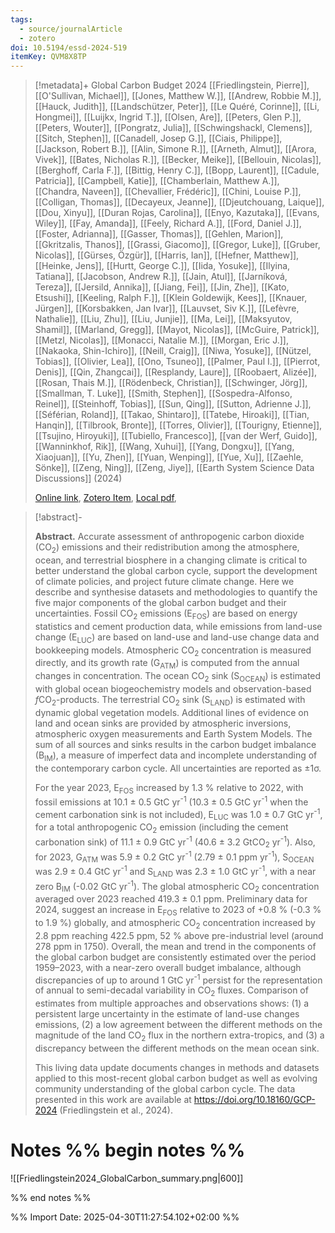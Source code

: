 ```yaml
---
tags:
  - source/journalArticle
  - zotero
doi: 10.5194/essd-2024-519
itemKey: QVM8X8TP
---
```

>[!metadata]+
> Global Carbon Budget 2024
> [[Friedlingstein, Pierre]], [[O'Sullivan, Michael]], [[Jones, Matthew W.]], [[Andrew, Robbie M.]], [[Hauck, Judith]], [[Landschützer, Peter]], [[Le Quéré, Corinne]], [[Li, Hongmei]], [[Luijkx, Ingrid T.]], [[Olsen, Are]], [[Peters, Glen P.]], [[Peters, Wouter]], [[Pongratz, Julia]], [[Schwingshackl, Clemens]], [[Sitch, Stephen]], [[Canadell, Josep G.]], [[Ciais, Philippe]], [[Jackson, Robert B.]], [[Alin, Simone R.]], [[Arneth, Almut]], [[Arora, Vivek]], [[Bates, Nicholas R.]], [[Becker, Meike]], [[Bellouin, Nicolas]], [[Berghoff, Carla F.]], [[Bittig, Henry C.]], [[Bopp, Laurent]], [[Cadule, Patricia]], [[Campbell, Katie]], [[Chamberlain, Matthew A.]], [[Chandra, Naveen]], [[Chevallier, Frédéric]], [[Chini, Louise P.]], [[Colligan, Thomas]], [[Decayeux, Jeanne]], [[Djeutchouang, Laique]], [[Dou, Xinyu]], [[Duran Rojas, Carolina]], [[Enyo, Kazutaka]], [[Evans, Wiley]], [[Fay, Amanda]], [[Feely, Richard A.]], [[Ford, Daniel J.]], [[Foster, Adrianna]], [[Gasser, Thomas]], [[Gehlen, Marion]], [[Gkritzalis, Thanos]], [[Grassi, Giacomo]], [[Gregor, Luke]], [[Gruber, Nicolas]], [[Gürses, Özgür]], [[Harris, Ian]], [[Hefner, Matthew]], [[Heinke, Jens]], [[Hurtt, George C.]], [[Iida, Yosuke]], [[Ilyina, Tatiana]], [[Jacobson, Andrew R.]], [[Jain, Atul]], [[Jarníková, Tereza]], [[Jersild, Annika]], [[Jiang, Fei]], [[Jin, Zhe]], [[Kato, Etsushi]], [[Keeling, Ralph F.]], [[Klein Goldewijk, Kees]], [[Knauer, Jürgen]], [[Korsbakken, Jan Ivar]], [[Lauvset, Siv K.]], [[Lefèvre, Nathalie]], [[Liu, Zhu]], [[Liu, Junjie]], [[Ma, Lei]], [[Maksyutov, Shamil]], [[Marland, Gregg]], [[Mayot, Nicolas]], [[McGuire, Patrick]], [[Metzl, Nicolas]], [[Monacci, Natalie M.]], [[Morgan, Eric J.]], [[Nakaoka, Shin-Ichiro]], [[Neill, Craig]], [[Niwa, Yosuke]], [[Nützel, Tobias]], [[Olivier, Lea]], [[Ono, Tsuneo]], [[Palmer, Paul I.]], [[Pierrot, Denis]], [[Qin, Zhangcai]], [[Resplandy, Laure]], [[Roobaert, Alizée]], [[Rosan, Thais M.]], [[Rödenbeck, Christian]], [[Schwinger, Jörg]], [[Smallman, T. Luke]], [[Smith, Stephen]], [[Sospedra-Alfonso, Reinel]], [[Steinhoff, Tobias]], [[Sun, Qing]], [[Sutton, Adrienne J.]], [[Séférian, Roland]], [[Takao, Shintaro]], [[Tatebe, Hiroaki]], [[Tian, Hanqin]], [[Tilbrook, Bronte]], [[Torres, Olivier]], [[Tourigny, Etienne]], [[Tsujino, Hiroyuki]], [[Tubiello, Francesco]], [[van der Werf, Guido]], [[Wanninkhof, Rik]], [[Wang, Xuhui]], [[Yang, Dongxu]], [[Yang, Xiaojuan]], [[Yu, Zhen]], [[Yuan, Wenping]], [[Yue, Xu]], [[Zaehle, Sönke]], [[Zeng, Ning]], [[Zeng, Jiye]], 
> [[Earth System Science Data Discussions]] (2024)
> 
> [Online link](https://essd.copernicus.org/preprints/essd-2024-519/), [Zotero Item](zotero://select/library/items/QVM8X8TP), [Local pdf](file://C:/Users/aburg/Documents/references/zotero/storage/B26Z8IMY/Friedlingstein2024_GlobalCarbon.pdf), 

>[!abstract]-
><p><strong class="journal-contentHeaderColor">Abstract.</strong> Accurate assessment of anthropogenic carbon dioxide (CO<sub>2</sub>) emissions and their redistribution among the atmosphere, ocean, and terrestrial biosphere in a changing climate is critical to better understand the global carbon cycle, support the development of climate policies, and project future climate change. Here we describe and synthesise datasets and methodologies to quantify the five major components of the global carbon budget and their uncertainties. Fossil CO<sub>2</sub> emissions (E<sub>FOS</sub>) are based on energy statistics and cement production data, while emissions from land-use change (E<sub>LUC</sub>) are based on land-use and land-use change data and bookkeeping models. Atmospheric CO<sub>2</sub> concentration is measured directly, and its growth rate (G<sub>ATM</sub>) is computed from the annual changes in concentration. The ocean CO<sub>2</sub> sink (S<sub>OCEAN</sub>) is estimated with global ocean biogeochemistry models and observation-based <em>f</em>CO<sub>2</sub>-products. The terrestrial CO<sub>2</sub> sink (S<sub>LAND</sub>) is estimated with dynamic global vegetation models. Additional lines of evidence on land and ocean sinks are provided by atmospheric inversions, atmospheric oxygen measurements and Earth System Models. The sum of all sources and sinks results in the carbon budget imbalance (B<sub>IM</sub>), a measure of imperfect data and incomplete understanding of the contemporary carbon cycle. All uncertainties are reported as &plusmn;1&sigma;.</p> <p>For the year 2023, E<sub>FOS</sub> increased by 1.3 % relative to 2022, with fossil emissions at 10.1 &plusmn; 0.5 GtC yr<sup>-1</sup> (10.3 &plusmn; 0.5 GtC yr<sup>-1</sup> when the cement carbonation sink is not included), E<sub>LUC</sub> was 1.0 &plusmn; 0.7 GtC yr<sup>-1</sup>, for a total anthropogenic CO<sub>2</sub> emission (including the cement carbonation sink) of 11.1 &plusmn; 0.9 GtC yr<sup>-1</sup> (40.6 &plusmn; 3.2 GtCO<sub>2</sub> yr<sup>-1</sup>). Also, for 2023, G<sub>ATM</sub> was 5.9 &plusmn; 0.2 GtC yr<sup>-1</sup> (2.79 &plusmn; 0.1 ppm yr<sup>-1</sup>), S<sub>OCEAN</sub> was 2.9 &plusmn; 0.4 GtC yr<sup>-1</sup> and S<sub>LAND</sub> was 2.3 &plusmn; 1.0 GtC yr<sup>-1</sup>, with a near zero B<sub>IM</sub> (-0.02 GtC yr<sup>-1</sup>). The global atmospheric CO<sub>2</sub> concentration averaged over 2023 reached 419.3 &plusmn; 0.1 ppm. Preliminary data for 2024, suggest an increase in E<sub>FOS</sub> relative to 2023 of +0.8 % (-0.3 % to 1.9 %) globally, and atmospheric CO<sub>2</sub> concentration increased by 2.8 ppm reaching 422.5 ppm, 52 % above pre-industrial level (around 278 ppm in 1750). Overall, the mean and trend in the components of the global carbon budget are consistently estimated over the period 1959&ndash;2023, with a near-zero overall budget imbalance, although discrepancies of up to around 1 GtC yr<sup>-1</sup> persist for the representation of annual to semi-decadal variability in CO<sub>2</sub> fluxes. Comparison of estimates from multiple approaches and observations shows: (1) a persistent large uncertainty in the estimate of land-use changes emissions, (2) a low agreement between the different methods on the magnitude of the land CO<sub>2</sub> flux in the northern extra-tropics, and (3) a discrepancy between the different methods on the mean ocean sink.</p> <p>This living data update documents changes in methods and datasets applied to this most-recent global carbon budget as well as evolving community understanding of the global carbon cycle. The data presented in this work are available at <a href="https://doi.org/10.18160/GCP-2024" target="_blank" rel="noopener">https://doi.org/10.18160/GCP-2024</a> (Friedlingstein et al., 2024).</p>

# Notes %% begin notes %%
![[Friedlingstein2024_GlobalCarbon_summary.png|600]]

%% end notes %%




%% Import Date: 2025-04-30T11:27:54.102+02:00 %%
